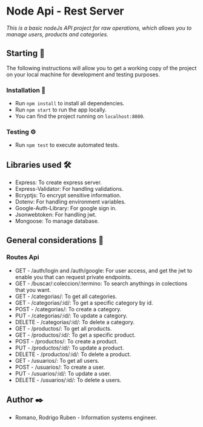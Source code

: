 # Node Api - Rest Server

_This is a basic nodeJs API project for raw operations, which allows you to manage users, products and categories._

## Starting 🚀

The following instructions will allow you to get a working copy of the project on your local machine for development and testing purposes.

### Installation 🔧

- Run `npm install` to install all dependencies.
- Run `npm start` to run the app locally.
- You can find the project running on `localhost:8080`.

### Testing ⚙️

- Run `npm test` to execute automated tests.

## Libraries used 🛠️

- Express: To create express server.
- Express-Validator: For handling validations.
- Bcryptjs: To encrypt sensitive information.
- Dotenv: For handling environment variables.
- Google-Auth-Library: For google sign in.
- Jsonwebtoken:  For handling jwt.
- Mongoose: To manage database.

## General considerations 📖

### Routes Api

- GET - /auth/login and /auth/google: For user access, and get the jwt to enable you that can request private endpoints.
- GET - /buscar/:coleccion/:termino: To search anythings in colections that you want.
- GET - /categorias/: To get all categories.
- GET - /categorias/:id/: To get a specific category by id.
- POST - /categorias/: To create a category.
- PUT - /categorias/:id/: To update a category.
- DELETE - /categorias/:id/: To delete a category.
- GET - /productos/: To get all products.
- GET - /productos/:id/: To get a specific product.
- POST - /productos/: To create a product.
- PUT - /productos/:id/: To update a product.
- DELETE - /productos/:id/: To delete a product.
- GET - /usuarios/: To get all users.
- POST - /usuarios/: To create a user.
- PUT - /usuarios/:id/: To update a user.
- DELETE - /usuarios/:id/: To delete a users.

## Author ✒️

 - Romano, Rodrigo Ruben - Information systems engineer.

